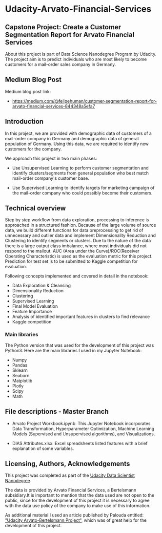 # Udacity-Arvato-Financial-Services

## Capstone Project: Create a Customer Segmentation Report for Arvato Financial Services
About this project is part of Data Science Nanodegree Program by Udacity. The project aim is to predict individuals who are most likely to become customers for a mail-order sales company in Germany.

## Medium Blog Post
Medium blog post link:
- https://medium.com/@felipehuman/customer-segmentation-report-for-arvato-financial-services-844348a5efa7

## Introduction

In this project, we are provided with demographic data of customers of a mail-order company in Germany and demographic data of general population of Germany. Using this data, we are required to identify new customers for the company.

We approach this project in two main phases:

- Use Unsupervised Learning to perform customer segmentation and identify clusters/segments from general population who best match mail-order company's customer base.

- Use Supervised Learning to identify targets for marketing campaign of the mail-order company who could possibly become their customers.

## Technical overview

Step by step workflow from data exploration, processing to inference is approached in a structured fashion. Because of the large volume of source data, we build different functions for data preprocessing to get rid of unnecessary and outlier data and implement Dimensionality Reduction and Clustering to identify segments or clusters. Due to the nature of the data there is a large output class imbalance, where most individuals did not respond to the mailout. AUC (Area under the Curve)/ROC(Receiver Operating Characteristic) is used as the evaluation metric for this project. Prediction for test set is to be submitted to Kaggle competition for evaluation.

Following concepts implemented and covered in detail in the notebook:

- Data Exploration & Cleansing
- Dimensionality Reduction
- Clustering
- Supervised Learning
- Final Model Evaluation
- Feature Importance
- Analysis of identified important features in clusters to find relevance
- Kaggle competition

### Main libraries
The Python version that was used for the development of this project was Python3. Here are the main libraries I used in my Jupyter Notebook:

- Numpy
- Pandas
- Sklearn
- Seaborn
- Matplotlib
- Plotly
- Scipy
- Math

## File descriptions - Master Branch
- Arvato Project Workbook.ipynb: This Jupyter Notebook incorporates Data Transformation, Hyperparameter Optimization, Machine Learning Models (Supervised and Unsupervised algorithms), and Visualizations.

- DIAS Attributes.xlsx: Excel spreadsheets listed features with a brief explanation of some variables.

## Licensing, Authors, Acknowledgements
This project was completed as part of the [Udacity Data Scientist Nanodegree](https://www.udacity.com/course/data-scientist-nanodegree--nd025).

The data is provided by Arvato Financial Services, a Bertelsmann subsidiary.It is important to mention that the data used are not open to the public, since for the development of this project it is necessary to agree with the data use policy of the company to make use of this information.

As additional material I used an article published by Palouda entitled: ["Udacity Arvato-Bertelsmann Project"](https://cpalouda.medium.com/udacity-arvato-bertelsmann-project-789d20bf8513), which was of great help for the development of this project. 



